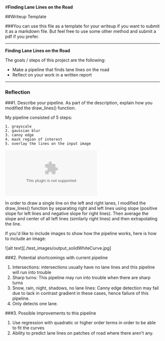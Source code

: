 #**Finding Lane Lines on the Road**

##Writeup Template

###You can use this file as a template for your writeup if you want to submit it as a markdown file. But feel free to use some other method and submit a pdf if you prefer.

---

**Finding Lane Lines on the Road**

The goals / steps of this project are the following:
* Make a pipeline that finds lane lines on the road
* Reflect on your work in a written report


[//]: # (Image References)

[image1]: ./examples/grayscale.jpg "Grayscale"

---

### Reflection

###1. Describe your pipeline. As part of the description, explain how you modified the draw_lines() function.

My pipeline consisted of 5 steps:

    1. grayscale
    2. gaussian blur
    3. canny edge
    4. mask region of interest
    5. overlay the lines on the input image



<embed type="video" src="./white.mp4">

In order to draw a single line on the left and right lanes, I modified the draw_lines() function by separating right and left lines using slope (positive slope for left lines and negative slope for right lines). Then average the slope and center of all left lines (similarly right lines) and then extrapolating the line.

If you'd like to include images to show how the pipeline works, here is how to include an image:

![alt text][./test_images/output_solidWhiteCurve.jpg]

[image2]:[./white.gif]


###2. Potential shortcomings with current pipeline

1. Intersections: intersections usually have no lane lines and this pipeline will run into trouble
2. Sharp turns: This pipeline may run into trouble when there are sharp turns
3. Snow, rain, night, shadows, no lane lines: Canny edge detection may fail due to lack in contrast gradient in these cases, hence failure of this pipeline.
4. Only detects one lane.




###3. Possible improvements to this pipeline

1. Use regression with quadratic or higher order terms in order to be able to fit the curves
2. Ability to predict lane lines on patches of road where there aren't any.
